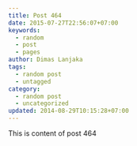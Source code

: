 ```yaml
---
title: Post 464
date: 2015-07-27T22:56:07+07:00
keywords:
  - random
  - post
  - pages
author: Dimas Lanjaka
tags:
  - random post
  - untagged
category:
  - random post
  - uncategorized
updated: 2014-08-29T10:15:28+07:00
---
```

This is content of post 464